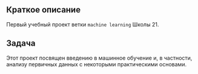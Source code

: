 ## Краткое описание

Первый учебный проект ветки `machine learning` Школы 21.

## Задача

Этот проект посвящен введению в машинное обучение и, в частности, анализу первичных данных с некоторыми практическими основами.
